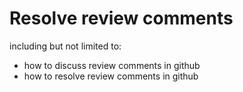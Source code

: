 # Resolve review comments

including but not limited to:

* how to discuss review comments in github
* how to resolve review comments in github



